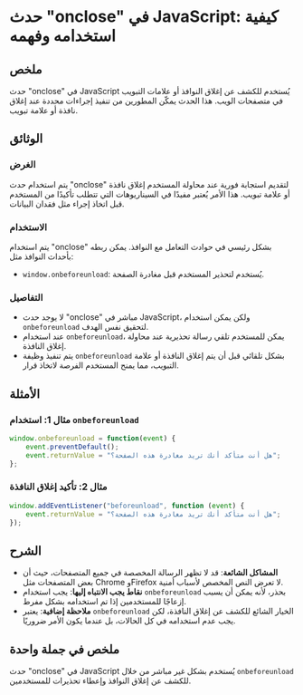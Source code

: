 <!--
Meta Description: # حدث "onclose" في JavaScript: كيفية استخدامه وفهمه ## ملخص حدث "onclose" في JavaScript يُستخدم للكشف عن إغلاق النوافذ أو علامات التبويب في متصفحات ال...
Meta Keywords: onbeforeunload, إغلاق, onclose, javascript, استخدام
-->

# حدث "onclose" في JavaScript: كيفية استخدامه وفهمه

## ملخص
حدث "onclose" في JavaScript يُستخدم للكشف عن إغلاق النوافذ أو علامات التبويب في متصفحات الويب. هذا الحدث يمكّن المطورين من تنفيذ إجراءات محددة عند إغلاق نافذة أو علامة تبويب.

## الوثائق
### الغرض
يتم استخدام حدث "onclose" لتقديم استجابة فورية عند محاولة المستخدم إغلاق نافذة أو علامة تبويب. هذا الأمر يُعتبر مفيدًا في السيناريوهات التي تتطلب تأكيدًا من المستخدم قبل اتخاذ إجراء مثل فقدان البيانات.

### الاستخدام
يتم استخدام "onclose" بشكل رئيسي في حوادث التعامل مع النوافذ. يمكن ربطه بأحداث النوافذ مثل:
- `window.onbeforeunload`: يُستخدم لتحذير المستخدم قبل مغادرة الصفحة.
  
### التفاصيل
- لا يوجد حدث "onclose" مباشر في JavaScript، ولكن يمكن استخدام `onbeforeunload` لتحقيق نفس الهدف.
- عند استخدام `onbeforeunload`، يمكن للمستخدم تلقي رسالة تحذيرية عند محاولة إغلاق النافذة.
- يتم تنفيذ وظيفة `onbeforeunload` بشكل تلقائي قبل أن يتم إغلاق النافذة أو علامة التبويب، مما يمنح المستخدم الفرصة لاتخاذ قرار.

## الأمثلة
### مثال 1: استخدام `onbeforeunload`
```javascript
window.onbeforeunload = function(event) {
    event.preventDefault();
    event.returnValue = "هل أنت متأكد أنك تريد مغادرة هذه الصفحة؟";
};
```

### مثال 2: تأكيد إغلاق النافذة
```javascript
window.addEventListener("beforeunload", function (event) {
    event.returnValue = "هل أنت متأكد أنك تريد مغادرة هذه الصفحة؟";
});
```

## الشرح
- **المشاكل الشائعة**: قد لا تظهر الرسالة المخصصة في جميع المتصفحات، حيث أن بعض المتصفحات مثل Chrome وFirefox لا تعرض النص المخصص لأسباب أمنية.
- **نقاط يجب الانتباه إليها**: يجب استخدام `onbeforeunload` بحذر، لأنه يمكن أن يسبب إزعاجًا للمستخدمين إذا تم استخدامه بشكل مفرط.
- **ملاحظة إضافية**: يعتبر `onbeforeunload` الخيار الشائع للكشف عن إغلاق النافذة، لكن يجب عدم استخدامه في كل الحالات، بل عندما يكون الأمر ضروريًا.

## ملخص في جملة واحدة
حدث "onclose" في JavaScript يُستخدم بشكل غير مباشر من خلال `onbeforeunload` للكشف عن إغلاق النوافذ وإعطاء تحذيرات للمستخدمين.